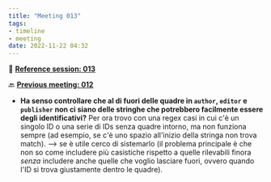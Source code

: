 ```yaml
---
title: "Meeting 013"
tags:
- timeline
- meeting
date: 2022-11-22 04:32
---
```

<span 
		class="ob-timelines"
		data-date="2022-11-22-00">
</span>
📑 [**Reference session: 013**](notes/sessions/session%20013.md)

🔙 [**Previous meeting: 012**](notes/meetings/meeting%20012.md)




* **Ha senso controllare che al di fuori delle quadre in `author`, `editor` e `publisher` non ci siano delle stringhe che potrebbero facilmente essere degli identificativi?** 
	Per ora trovo con una regex casi in cui c'è un singolo ID o una serie di IDs senza quadre intorno, ma non funziona sempre (ad esempio, se c'è uno spazio all'inizio della stringa non trova match). --> se è utile cerco di sistemarlo (il problema principale è che non so come includere più casistiche rispetto a quelle rilevabili finora *senza* includere anche quelle che voglio lasciare fuori, ovvero quando l'ID si trova giustamente dentro le quadre).